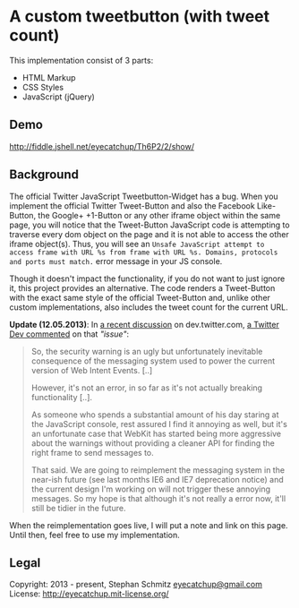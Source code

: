 # A custom tweetbutton (with tweet count)

This implementation consist of 3 parts:
 * HTML Markup 
 * CSS Styles  
 * JavaScript (jQuery) 

## Demo

http://fiddle.jshell.net/eyecatchup/Th6P2/2/show/

## Background  

The official Twitter JavaScript Tweetbutton-Widget has a bug. When you implement the official Twitter Tweet-Button and also the Facebook Like-Button, the Google+ +1-Button or any other iframe object within the same page, you will notice that the Tweet-Button JavaScript code is attempting to traverse every dom object on the page and it is not able to access the other iframe object(s). Thus, you will see an `Unsafe JavaScript attempt to access frame with URL %s from frame with URL %s. Domains, protocols and ports must match.` error message in your JS console.  

Though it doesn't impact the functionality, if you do not want to just ignore it, this project provides an alternative. The code renders a Tweet-Button with the exact same style of the official Tweet-Button and, unlike other custom implementations, also includes the tweet count for the current URL. 

**Update (12.05.2013)**: In <a href="https://dev.twitter.com/discussions/17168" target="_blank">a recent discussion</a> on dev.twitter.com, <a href="https://dev.twitter.com/discussions/17168#comment-38577" target="_blank">a Twitter Dev commented</a> on that *"issue"*:  


> So, the security warning is an ugly but unfortunately inevitable consequence of the messaging system used to power the current version of Web Intent Events. [..]
>  
> However, it's not an error, in so far as it's not actually breaking functionality [..].
>  
> As someone who spends a substantial amount of his day staring at the JavaScript console, rest assured I find it annoying as well, but it's an unfortunate case that WebKit has started being more aggressive about the warnings without providing a cleaner API for finding the right frame to send messages to.
>  
> That said. We are going to reimplement the messaging system in the near-ish future (see last months IE6 and IE7 deprecation notice) and the current design I'm working on will not trigger these annoying messages. So my hope is that although it's not really a error now, it'll still be tidier in the future.

When the reimplementation goes live, I will put a note and link on this page. Until then, feel free to use my implementation.

## Legal
 
Copyright: 2013 - present, Stephan Schmitz <eyecatchup@gmail.com>  
License:   http://eyecatchup.mit-license.org/  

